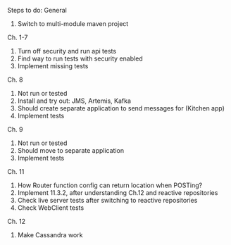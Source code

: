 Steps to do:
General
1. Switch to multi-module maven project

Ch. 1-7
1. Turn off security and run api tests
1. Find way to run tests with security enabled
1. Implement missing tests

Ch. 8
1. Not run or tested
1. Install and try out: JMS, Artemis, Kafka
1. Should create separate application to send messages for (Kitchen app)
1. Implement tests

Ch. 9
1. Not run or tested
1. Should move to separate application
1. Implement tests

Ch. 11
1. How Router function config can return location when POSTing?
1. Implement 11.3.2, after understanding Ch.12 and reactive repositories
1. Check live server tests after switching to reactive repositories
1. Check WebClient tests

Ch. 12
1. Make Cassandra work